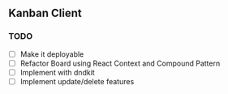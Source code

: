 ## Kanban Client

### TODO

- [ ] Make it deployable
- [ ] Refactor Board using React Context and Compound Pattern
- [ ] Implement with dndkit
- [ ] Implement update/delete features
